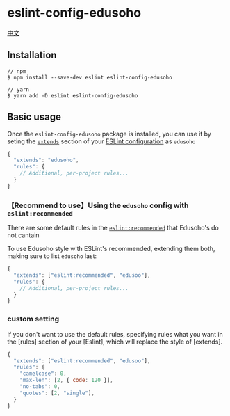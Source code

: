 # eslint-config-edusoho

[中文](/README-CN.md)

## Installation

```
// npm
$ npm install --save-dev eslint eslint-config-edusoho

// yarn
$ yarn add -D eslint eslint-config-edusoho
```


## Basic usage

Once the `eslint-config-edusoho` package is installed, you can use it by seting the [`extends`](http://eslint.org/docs/user-guide/configuring#extending-configuration-files) section of your [ESLint configuration](http://eslint.org/docs/user-guide/configuring) as `edusoho`

```js
{
  "extends": "edusoho",
  "rules": {
    // Additional, per-project rules...
  }
}
```

### 【Recommend to use】Using the `edusoho` config with `eslint:recommended`

There are some default rules in the [`eslint:recommended`](http://eslint.org/docs/rules/) that Edusoho's do not cantain

To use Edusoho style with ESLint's recommended, extending them both, making sure to list `edusoho` last:

```js
{
  "extends": ["eslint:recommended", "edusoo"],
  "rules": {
    // Additional, per-project rules...
  }
}
```

### custom setting

If you don't want to use the default rules, specifying rules what you want in the [rules] section of your [Eslint], which will replace the style of [extends].

```js
{
  "extends": ["eslint:recommended", "edusoo"],
  "rules": {
    "camelcase": 0,
    "max-len": [2, { code: 120 }],
    "no-tabs": 0,
    "quotes": [2, "single"],
  }
}
```
